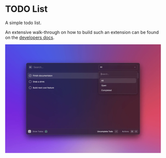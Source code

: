 # TODO List

A simple todo list.

An extensive walk-through on how to build such an extension can be found on the [developers docs](https://developers.raycast.com/examples/todo-list).

![screnshot](../../docs/.gitbook/assets/example-todo-list.webp)
